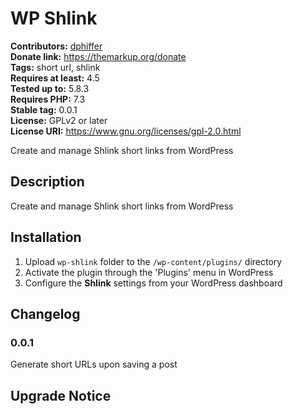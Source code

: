 # WP Shlink #
**Contributors:** [dphiffer](https://profiles.wordpress.org/dphiffer/)  
**Donate link:** https://themarkup.org/donate  
**Tags:** short url, shlink  
**Requires at least:** 4.5  
**Tested up to:** 5.8.3  
**Requires PHP:** 7.3  
**Stable tag:** 0.0.1  
**License:** GPLv2 or later  
**License URI:** https://www.gnu.org/licenses/gpl-2.0.html  

Create and manage Shlink short links from WordPress

## Description ##

Create and manage Shlink short links from WordPress

## Installation ##

1. Upload `wp-shlink` folder to the `/wp-content/plugins/` directory
2. Activate the plugin through the 'Plugins' menu in WordPress
3. Configure the __Shlink__ settings from your WordPress dashboard

## Changelog ##

### 0.0.1 ###
Generate short URLs upon saving a post

## Upgrade Notice ##
